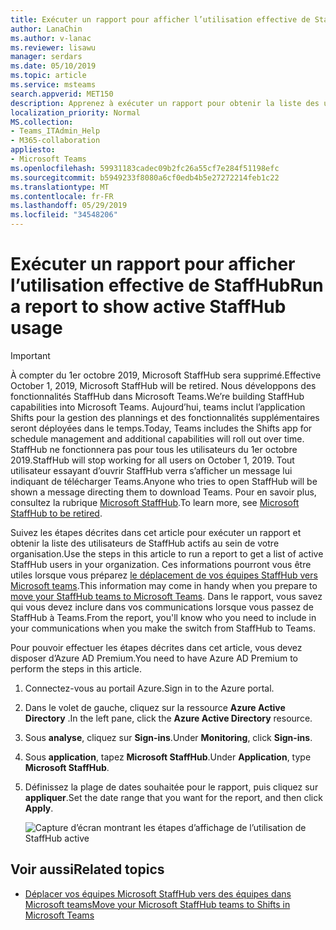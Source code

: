 ```yaml
---
title: Exécuter un rapport pour afficher l’utilisation effective de StaffHub
author: LanaChin
ms.author: v-lanac
ms.reviewer: lisawu
manager: serdars
ms.date: 05/10/2019
ms.topic: article
ms.service: msteams
search.appverid: MET150
description: Apprenez à exécuter un rapport pour obtenir la liste des utilisateurs de StaffHub actifs au sein de votre organisation.
localization_priority: Normal
MS.collection:
- Teams_ITAdmin_Help
- M365-collaboration
appliesto:
- Microsoft Teams
ms.openlocfilehash: 59931183cadec09b2fc26a55cf7e284f51198efc
ms.sourcegitcommit: b5949233f8080a6cf0edb4b5e27272214feb1c22
ms.translationtype: MT
ms.contentlocale: fr-FR
ms.lasthandoff: 05/29/2019
ms.locfileid: "34548206"
---
```

# <a name="run-a-report-to-show-active-staffhub-usage"></a><span data-ttu-id="2cd2e-103">Exécuter un rapport pour afficher l’utilisation effective de StaffHub</span><span class="sxs-lookup"><span data-stu-id="2cd2e-103">Run a report to show active StaffHub usage</span></span>

> [!IMPORTANT]
> <span data-ttu-id="2cd2e-104">À compter du 1er octobre 2019, Microsoft StaffHub sera supprimé.</span><span class="sxs-lookup"><span data-stu-id="2cd2e-104">Effective October 1, 2019, Microsoft StaffHub will be retired.</span></span> <span data-ttu-id="2cd2e-105">Nous développons des fonctionnalités StaffHub dans Microsoft Teams.</span><span class="sxs-lookup"><span data-stu-id="2cd2e-105">We’re building StaffHub capabilities into Microsoft Teams.</span></span> <span data-ttu-id="2cd2e-106">Aujourd’hui, teams inclut l’application Shifts pour la gestion des plannings et des fonctionnalités supplémentaires seront déployées dans le temps.</span><span class="sxs-lookup"><span data-stu-id="2cd2e-106">Today, Teams includes the Shifts app for schedule management and additional capabilities will roll out over time.</span></span> <span data-ttu-id="2cd2e-107">StaffHub ne fonctionnera pas pour tous les utilisateurs du 1er octobre 2019.</span><span class="sxs-lookup"><span data-stu-id="2cd2e-107">StaffHub will stop working for all users on October 1, 2019.</span></span> <span data-ttu-id="2cd2e-108">Tout utilisateur essayant d’ouvrir StaffHub verra s’afficher un message lui indiquant de télécharger Teams.</span><span class="sxs-lookup"><span data-stu-id="2cd2e-108">Anyone who tries to open StaffHub will be shown a message directing them to download Teams.</span></span> <span data-ttu-id="2cd2e-109">Pour en savoir plus, consultez la rubrique [Microsoft StaffHub](microsoft-staffhub-to-be-retired.md).</span><span class="sxs-lookup"><span data-stu-id="2cd2e-109">To learn more, see [Microsoft StaffHub to be retired](microsoft-staffhub-to-be-retired.md).</span></span>  

<span data-ttu-id="2cd2e-110">Suivez les étapes décrites dans cet article pour exécuter un rapport et obtenir la liste des utilisateurs de StaffHub actifs au sein de votre organisation.</span><span class="sxs-lookup"><span data-stu-id="2cd2e-110">Use the steps in this article to run a report to get a list of active StaffHub users in your organization.</span></span> <span data-ttu-id="2cd2e-111">Ces informations pourront vous être utiles lorsque vous préparez [le déplacement de vos équipes StaffHub vers Microsoft teams](move-staffhub-teams-to-shifts-in-teams.md).</span><span class="sxs-lookup"><span data-stu-id="2cd2e-111">This information may come in handy when you prepare to [move your StaffHub teams to Microsoft Teams](move-staffhub-teams-to-shifts-in-teams.md).</span></span> <span data-ttu-id="2cd2e-112">Dans le rapport, vous savez qui vous devez inclure dans vos communications lorsque vous passez de StaffHub à Teams.</span><span class="sxs-lookup"><span data-stu-id="2cd2e-112">From the report, you'll know who you need to include in your communications when you make the switch from StaffHub to Teams.</span></span>

<span data-ttu-id="2cd2e-113">Pour pouvoir effectuer les étapes décrites dans cet article, vous devez disposer d’Azure AD Premium.</span><span class="sxs-lookup"><span data-stu-id="2cd2e-113">You need to have Azure AD Premium to perform the steps in this article.</span></span>

1. <span data-ttu-id="2cd2e-114">Connectez-vous au portail Azure.</span><span class="sxs-lookup"><span data-stu-id="2cd2e-114">Sign in to the Azure portal.</span></span>
2. <span data-ttu-id="2cd2e-115">Dans le volet de gauche, cliquez sur la ressource **Azure Active Directory** .</span><span class="sxs-lookup"><span data-stu-id="2cd2e-115">In the left pane, click the **Azure Active Directory** resource.</span></span>
3. <span data-ttu-id="2cd2e-116">Sous **analyse**, cliquez sur **Sign-ins**.</span><span class="sxs-lookup"><span data-stu-id="2cd2e-116">Under **Monitoring**, click **Sign-ins**.</span></span>
4. <span data-ttu-id="2cd2e-117">Sous **application**, tapez **Microsoft StaffHub**.</span><span class="sxs-lookup"><span data-stu-id="2cd2e-117">Under **Application**, type **Microsoft StaffHub**.</span></span>
5. <span data-ttu-id="2cd2e-118">Définissez la plage de dates souhaitée pour le rapport, puis cliquez sur **appliquer**.</span><span class="sxs-lookup"><span data-stu-id="2cd2e-118">Set the date range that you want for the report, and then click **Apply**.</span></span> 

    ![Capture d’écran montrant les étapes d’affichage de l’utilisation de StaffHub active](../../media/staffhub-active-usage-report.png)

## <a name="related-topics"></a><span data-ttu-id="2cd2e-120">Voir aussi</span><span class="sxs-lookup"><span data-stu-id="2cd2e-120">Related topics</span></span>

- [<span data-ttu-id="2cd2e-121">Déplacer vos équipes Microsoft StaffHub vers des équipes dans Microsoft teams</span><span class="sxs-lookup"><span data-stu-id="2cd2e-121">Move your Microsoft StaffHub teams to Shifts in Microsoft Teams</span></span>](move-staffhub-teams-to-shifts-in-teams.md)
